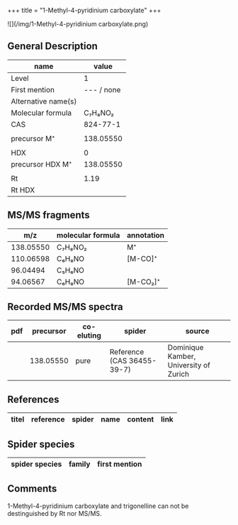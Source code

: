 +++
title = "1-Methyl-4-pyridinium carboxylate"
+++

![](/img/1-Methyl-4-pyridinium carboxylate.png)

## General Description

| name                | value      |
|---------------------|------------|
| Level               | 1          |
| First mention       | --- / none |
| Alternative name(s) |            |
| Molecular formula   | C₇H₈NO₂    |
| CAS                 | 824-77-1   |
|                     |            |
| precursor M⁺        | 138.05550  |
|                     |            |
| HDX                 | 0          |
| precursor HDX M⁺    | 138.05550  |
|                     |            |
| Rt                  | 1.19       |
| Rt HDX              |            |



## MS/MS fragments

| m/z       | molecular formula | annotation |
|-----------|-------------------|------------|
| 138.05550 | C₇H₈NO₂           | M⁺         |
| 110.06598 | C₆H₈NO            | [M-CO]⁺    |
| 96.04494  | C₅H₆NO            |            |
| 94.06567  | C₆H₈NO            | [M-CO₂]⁺   |

## Recorded MS/MS spectra

| pdf | precursor | co-eluting | spider                     | source                                 |
|-----|-----------|------------|----------------------------|----------------------------------------|
|     | 138.05550 | pure       | Reference (CAS 36455-39-7) | Dominique Kamber, University of Zurich |



## References

| titel  | reference | spider | name | content | link |
|--------|-----------|--------|------|---------|------|


## Spider species

| spider species                     | family        | first mention          |
|------------------------------------|---------------|------------------------|

## Comments
1-Methyl-4-pyridinium carboxylate and trigonelline can not be destinguished by Rt nor MS/MS.